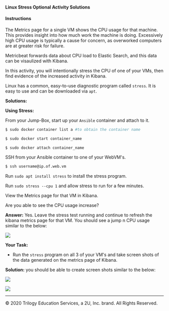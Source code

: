 #### Linux Stress Optional Activity Solutions

#### Instructions

The Metrics page for a single VM shows the CPU usage for that machine. This provides insight into how much work the machine is doing. Excessively high CPU usage is typically a cause for concern, as overworked computers are at greater risk for failure.

Metricbeat forwards data about CPU load to Elastic Search, and this data can be visaulized with Kibana.

In this activity, you will intentionally stress the CPU of one of your VMs, then find evidence of the increased activity in Kibana.

Linux has a common, easy-to-use diagnostic program called `stress`. It is easy to use and can be downloaded via `apt`.

**Solutions:**

**Using Stress:**

From your Jump-Box, start up your `Ansible` container and attach to it.

```bash
$ sudo docker container list a #to obtain the container name

$ sudo docker start container_name

$ sudo docker attach container_name
```

SSH from your Ansible container to one of your WebVM's.

```bash
$ ssh username@ip.of.web.vm
```

Run `sudo apt install stress` to install the stress program.

Run `sudo stress --cpu 1` and allow stress to run for a few minutes. 

View the Metrics page for that VM in Kibana. 

Are you able to see the CPU usage increase?

**Answer:** Yes. Leave the stress test running and continue to refresh the kibana metrics page for that VM. You should see a jump n CPU usage similar to the below:

![](../../../../Images/metrics-kibana/CPU-Spike.png)

**Your Task:**

- Run the `stress` program on all 3 of your VM's and take screen shots of the data generated on the metrics page of Kibana.

**Solution:** you should be able to create screen shots similar to the below:

![](../../../../Images/metrics-kibana/VM-cpu-1.png)

![](../../../../Images/metrics-kibana/VM-CPU-2.png)

---
© 2020 Trilogy Education Services, a 2U, Inc. brand. All Rights Reserved. 